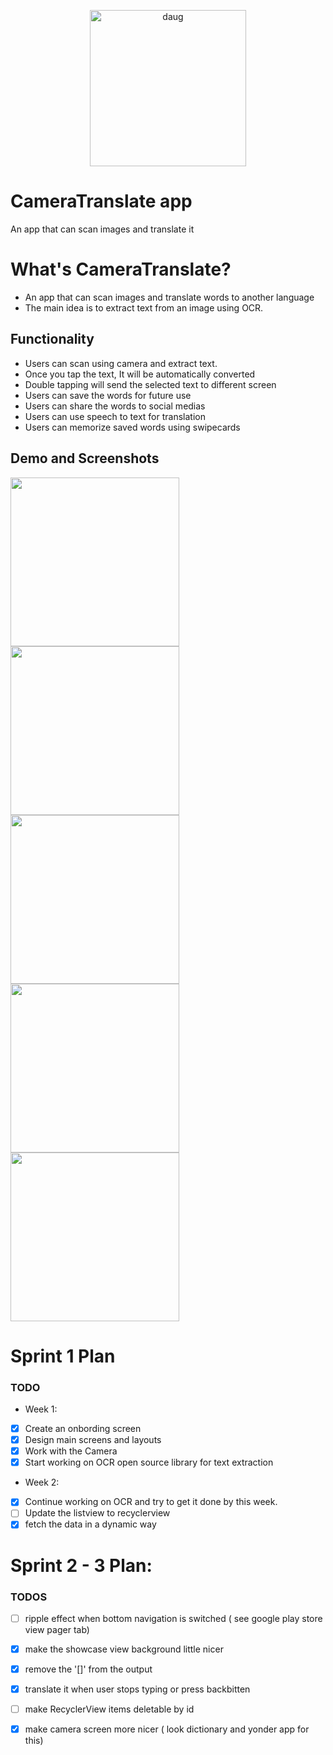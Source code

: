 
<p align="center">
  <a href="https://github.com/makkhay/CameraTranslate2">
    <img alt="daug" src="https://github.com/makkhay/CameraTranslate2/blob/master/ScreenShots/camera_icon.png" width="250">
  </a>
</p>


# CameraTranslate app 
An app that can scan images and translate it 

# What's CameraTranslate? 
- An app that can scan images and translate words to another language
- The main idea is to extract text from an image using OCR. 

## Functionality
- Users can scan using camera and extract text. 
- Once you tap the text, It will be automatically converted 
- Double tapping will send the selected text to different screen
- Users can save the words for future use
- Users can share the words to social medias
- Users can use speech to text for translation
- Users can memorize saved words using swipecards 

## Demo and Screenshots
<div style={{display: flex; flex-direction: row}}>
  <img src="ScreenShots/onboard.png" width="270" />
  <img src="ScreenShots/1.png" width="270" />
  <img src="ScreenShots/3.png" width="270" />
</div>

<div style={{display: flex; flex-direction: row}}>
  <img src="ScreenShots/scan.png" width="270" />
  <img src="ScreenShots/4.png" width="270" />


</div>

# Sprint 1 Plan 
### TODO
- Week 1:
- [x] Create an onbording screen 
- [x] Design main screens and layouts 
- [x] Work with the Camera 
- [x] Start working on OCR open source library for text extraction 
- Week 2:  
- [x] Continue working on OCR and try to get it done by this week. 
- [ ] Update the listview to recyclerview 
- [x] fetch the data in a dynamic way 

# Sprint 2 - 3 Plan: 
### TODOS

- [ ] ripple effect when bottom navigation is switched ( see google play store view pager tab)
- [x] make the showcase view background little nicer 
- [x] remove the '[]' from the output 
- [x] translate it when user stops typing or press backbitten 
- [ ] make RecyclerView items deletable by id 
- [x] make camera screen more nicer ( look dictionary and yonder app for this) 



